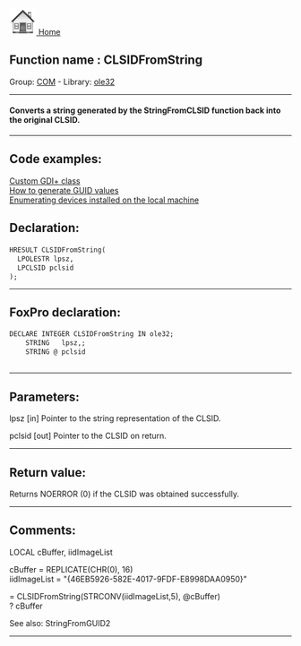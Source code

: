 [<img src="../../images/home.png"> Home ](https://github.com/VFPX/Win32API)  

## Function name : CLSIDFromString
Group: [COM](../../functions_group.md#COM)  -  Library: [ole32](../../libraries.md#ole32)  
***  


#### Converts a string generated by the StringFromCLSID function back into the original CLSID.
***  


## Code examples:
[Custom GDI+ class](../../samples/sample_450.md)  
[How to generate GUID values](../../samples/sample_456.md)  
[Enumerating devices installed on the local machine](../../samples/sample_545.md)  

## Declaration:
```foxpro  
HRESULT CLSIDFromString(
  LPOLESTR lpsz,
  LPCLSID pclsid
);  
```  
***  


## FoxPro declaration:
```foxpro  
DECLARE INTEGER CLSIDFromString IN ole32;
	STRING   lpsz,;
	STRING @ pclsid
  
```  
***  


## Parameters:
lpsz 
[in] Pointer to the string representation of the CLSID. 

pclsid 
[out] Pointer to the CLSID on return.   
***  


## Return value:
Returns NOERROR (0) if the CLSID was obtained successfully.   
***  


## Comments:
<div class="precode">LOCAL cBuffer, iidImageList  
  
cBuffer = REPLICATE(CHR(0), 16)  
iidImageList = "{46EB5926-582E-4017-9FDF-E8998DAA0950}"  
  
= CLSIDFromString(STRCONV(iidImageList,5), @cBuffer)  
? cBuffer  
</div>  
See also: StringFromGUID2   
  
***  

